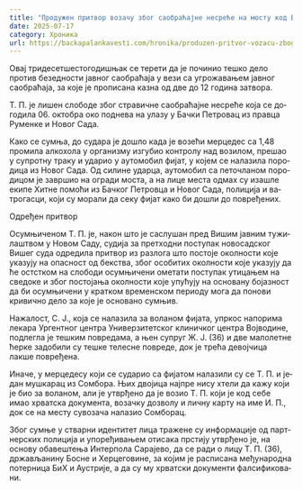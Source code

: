 ```yaml
---
title: "Продужен притвор возачу због саобраћајне несреће на мосту код Бачког Петровца"
date: 2025-07-17
category: Хроника
url: https://backapalankavesti.com/hronika/produzen-pritvor-vozacu-zbog-saobracajne-nesrece-na-mostu-kod-backog-petrovca/
---
```


Овај тридесетшестогодишњак се терети да је починио тешко дело против безедности јавног саобраћаја у вези са угрожавањем јавног саобраћаја, за које је прописана казна од две до 12 година затвора.

Т. П. је ли­шен сло­бо­де због стра­вич­не са­о­бра­ћај­не не­сре­ће ко­ја се до­го­ди­ла 06. октобра око по­дне­ва на ула­зу у Бач­ки Пе­тро­вац из прав­ца Ру­мен­ке и Но­вог Са­да.

Ка­ко се сум­ња, до су­да­ра је до­шло ка­да је во­зе­ћи мер­це­дес са 1,48 про­ми­ла ал­ко­хо­ла у ор­га­ни­зму из­гу­био кон­тро­лу над во­зи­лом, пре­шао у су­прот­ну тра­ку и уда­рио у ауто­мо­бил фи­јат, у ко­јем се на­ла­зи­ла по­ро­ди­ца из Но­вог Са­да. Од си­ли­не удар­ца, ауто­мо­бил са пе­то­чла­ном по­ро­ди­цом је за­вр­шио на огра­ди мо­ста, а на ли­це ме­ста од­мах су иза­шле еки­пе Хит­не по­мо­ћи из Бач­ког Пе­тров­ца и Но­вог Са­да, по­ли­ци­ја и ва­тро­га­сци, ко­ји су мо­ра­ли да се­ку фи­јат ка­ко би до­шли до по­вре­ђе­них.

Одређен притвор

Осум­њи­че­ном Т. П. је, након што је са­слу­шан пред Ви­шим јав­ним ту­жи­ла­штвом у Но­вом Са­ду, судија за претходни поступак новосадског Вишег суда одредила притвор из разлога што по­сто­је окол­но­сти ко­је ука­зу­ју на опа­сност од бек­ства, због осо­би­тих окол­но­сти које указују да ће остстком на слободи осум­њи­че­ни оме­та­ти по­сту­пак ути­ца­њем на све­до­ке и због постојања околности које упућују на основану бојазност да би осумњичени у кратком временском периоду мога да понови кривично дело за које је основано сумњив.

На­жа­лост, С. Ј., ко­ја се на­ла­зи­ла за во­ла­ном фи­ја­та, упр­кос на­по­ри­ма ле­ка­ра Ур­гент­ног цен­тра Уни­вер­зи­тет­ског кли­нич­ког цен­тра Вој­во­ди­не, под­ле­гла је те­шким по­вре­да­ма, а њен су­пруг Ж. Ј. (36) и две малолетне ћерке задобили су тешке телесне повреде, док је трећа девојчица лакше повређена.

Ина­че, у мер­це­де­су ко­ји се су­да­рио са фи­ја­том на­ла­зи­ли су се Т. П. и је­дан му­шка­рац из Сом­бо­ра. Њих дво­ји­ца нај­пре ни­су хте­ли да ка­жу ко­ји је био за во­ла­ном, али је утвр­ђе­но да је во­зио Т. П. који је код себе имао хрватска документа, возачку дозволу и личну карту на име И. П., док се на ме­сту су­во­за­ча на­ла­зио Сом­бо­рац.

Због сум­ње у ствар­ни иден­ти­тет ли­ца тра­же­не су ин­фор­ма­ци­је од парт­нер­ских по­ли­ци­ја и упо­ре­ђи­ва­њем оти­са­ка пр­сти­ју утвр­ђе­но је, на осно­ву оба­ве­ште­ња Ин­тер­по­ла Са­ра­је­во, да се ра­ди о ли­цу Т. П. (36), др­жа­вља­ни­ну Бо­сне и Хер­це­го­ви­не, за ко­јим је рас­пи­са­на ме­ђу­на­род­на по­тер­ни­ца БиХ и Аустри­је, а да су му хр­ват­ски до­ку­мен­ти фал­си­фи­ко­ва­ни.
